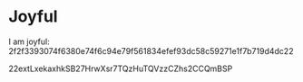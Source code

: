 # Joyful

I am joyful: 2f2f3393074f6380e74f6c94e79f561834efef93dc58c59271e1f7b719d4dc22


22extLxekaxhkSB27HrwXsr7TQzHuTQVzzCZhs2CCQmBSP